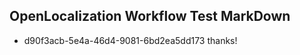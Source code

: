 ## OpenLocalization Workflow Test MarkDown
* d90f3acb-5e4a-46d4-9081-6bd2ea5dd173 thanks!

<!--HONumber=Aug16_HO4-->


